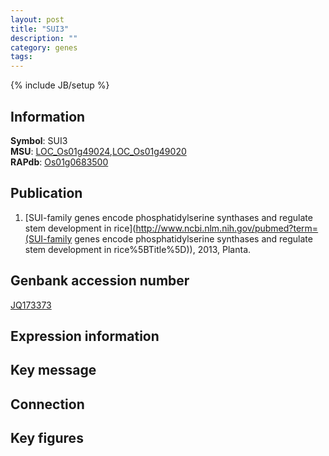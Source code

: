 ```yaml
---
layout: post
title: "SUI3"
description: ""
category: genes
tags: 
---
```

{% include JB/setup %}

## Information
__Symbol__: SUI3  
__MSU__: [LOC_Os01g49024](http://rice.plantbiology.msu.edu/cgi-bin/ORF_infopage.cgi?orf=LOC_Os01g49024),[LOC_Os01g49020](http://rice.plantbiology.msu.edu/cgi-bin/ORF_infopage.cgi?orf=LOC_Os01g49020)  
__RAPdb__: [Os01g0683500](http://rapdb.dna.affrc.go.jp/viewer/gbrowse_details/irgsp1?name=Os01g0683500)  

## Publication
1. [SUI-family genes encode phosphatidylserine synthases and regulate stem development in rice](http://www.ncbi.nlm.nih.gov/pubmed?term=(SUI-family genes encode phosphatidylserine synthases and regulate stem development in rice%5BTitle%5D)), 2013, Planta.

## Genbank accession number
[JQ173373](http://www.ncbi.nlm.nih.gov/nuccore/JQ173373)

## Expression information

## Key message

## Connection

## Key figures


